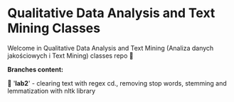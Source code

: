 # Qualitative Data Analysis and Text Mining Classes
Welcome in Qualitative Data Analysis and Text Mining (Analiza danych jakościowych i Text Mining) classes repo 👋

**Branches content:**

🔸 '**lab2**' - clearing text with regex cd., removing stop words, stemming and lemmatization with nltk library
